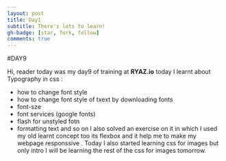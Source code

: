 ```yaml
---
layout: post
title: Day1
subtitle: There's lots to learn!
gh-badge: [star, fork, follow]
comments: true
---
```



#DAY9

Hi, reader today was my day9 of training at **RYAZ.io** today I learnt about Typography in css :
* how to change font style
* how to change font style of txext by downloading fonts
* font-sze
* font services (google fonts)
* flash for unstyled fotn
* formatting text
 and so on I also solved an exercise on it in which I used my old learnt concept too its flexbox and it help me to make my webpage responssive .
 Today I also started learning css for images but only intro I will be learning the rest of the css for images tomorrow.